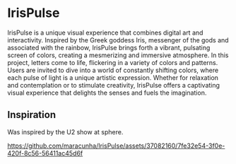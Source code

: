 # IrisPulse
IrisPulse is a unique visual experience that combines digital art and interactivity. Inspired by the Greek goddess Iris, messenger of the gods and associated with the rainbow, IrisPulse brings forth a vibrant, pulsating screen of colors, creating a mesmerizing and immersive atmosphere. In this project, letters come to life, flickering in a variety of colors and patterns. Users are invited to dive into a world of constantly shifting colors, where each pulse of light is a unique artistic expression. Whether for relaxation and contemplation or to stimulate creativity, IrisPulse offers a captivating visual experience that delights the senses and fuels the imagination.

## Inspiration 
Was inspired by the U2 show at sphere.

https://github.com/maracunha/IrisPulse/assets/37082160/7fe32e54-3f0e-420f-8c56-56411ac45d6f
